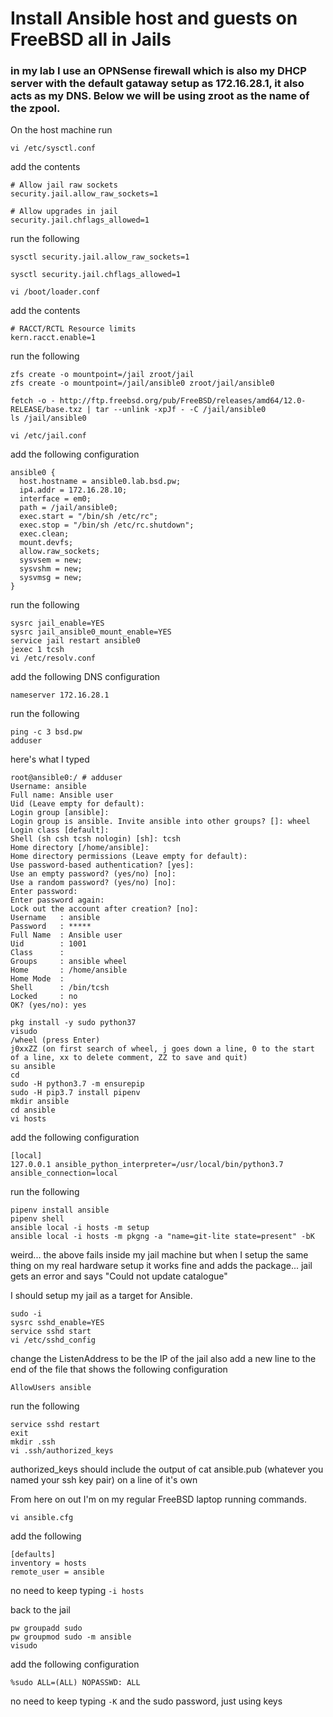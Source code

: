 # Install Ansible host and guests on FreeBSD all in Jails
### in my lab I use an OPNSense firewall which is also my DHCP server with the default gataway setup as 172.16.28.1, it also acts as my DNS. Below we will be using zroot as the name of the zpool.

On the host machine run

```
vi /etc/sysctl.conf
```

add the contents

```
# Allow jail raw sockets
security.jail.allow_raw_sockets=1

# Allow upgrades in jail
security.jail.chflags_allowed=1
```

run the following

```
sysctl security.jail.allow_raw_sockets=1
```

```
sysctl security.jail.chflags_allowed=1
```

```
vi /boot/loader.conf
```

add the contents

```
# RACCT/RCTL Resource limits
kern.racct.enable=1
```

run the following

```
zfs create -o mountpoint=/jail zroot/jail
zfs create -o mountpoint=/jail/ansible0 zroot/jail/ansible0
```

```
fetch -o - http://ftp.freebsd.org/pub/FreeBSD/releases/amd64/12.0-RELEASE/base.txz | tar --unlink -xpJf - -C /jail/ansible0
ls /jail/ansible0
```

```
vi /etc/jail.conf
```

add the following configuration

```
ansible0 {
  host.hostname = ansible0.lab.bsd.pw;
  ip4.addr = 172.16.28.10;
  interface = em0;
  path = /jail/ansible0;
  exec.start = "/bin/sh /etc/rc";
  exec.stop = "/bin/sh /etc/rc.shutdown";
  exec.clean;
  mount.devfs;
  allow.raw_sockets;
  sysvsem = new;
  sysvshm = new;
  sysvmsg = new;
}
```

run the following

```
sysrc jail_enable=YES
sysrc jail_ansible0_mount_enable=YES
service jail restart ansible0
jexec 1 tcsh
vi /etc/resolv.conf
```

add the following DNS configuration

```
nameserver 172.16.28.1
```

run the following

```
ping -c 3 bsd.pw
adduser
```

here's what I typed

```
root@ansible0:/ # adduser
Username: ansible
Full name: Ansible user
Uid (Leave empty for default): 
Login group [ansible]: 
Login group is ansible. Invite ansible into other groups? []: wheel
Login class [default]: 
Shell (sh csh tcsh nologin) [sh]: tcsh
Home directory [/home/ansible]: 
Home directory permissions (Leave empty for default): 
Use password-based authentication? [yes]: 
Use an empty password? (yes/no) [no]: 
Use a random password? (yes/no) [no]: 
Enter password: 
Enter password again: 
Lock out the account after creation? [no]: 
Username   : ansible
Password   : *****
Full Name  : Ansible user
Uid        : 1001
Class      : 
Groups     : ansible wheel
Home       : /home/ansible
Home Mode  : 
Shell      : /bin/tcsh
Locked     : no
OK? (yes/no): yes
```

```
pkg install -y sudo python37
visudo
/wheel (press Enter)
j0xxZZ (on first search of wheel, j goes down a line, 0 to the start of a line, xx to delete comment, ZZ to save and quit)
su ansible
cd
sudo -H python3.7 -m ensurepip
sudo -H pip3.7 install pipenv
mkdir ansible
cd ansible
vi hosts
```

add the following configuration

```
[local]
127.0.0.1 ansible_python_interpreter=/usr/local/bin/python3.7 ansible_connection=local
```

run the following
```
pipenv install ansible
pipenv shell
ansible local -i hosts -m setup
ansible local -i hosts -m pkgng -a "name=git-lite state=present" -bK
```

weird... the above fails inside my jail machine but when I setup the same thing on my real hardware setup it works fine and adds the package... jail gets an error and says "Could not update catalogue"

I should setup my jail as a target for Ansible.

```
sudo -i
sysrc sshd_enable=YES
service sshd start
vi /etc/sshd_config
```

change the ListenAddress to be the IP of the jail
also add a new line to the end of the file that shows the following configuration

```
AllowUsers ansible
```

run the following
```
service sshd restart
exit
mkdir .ssh
vi .ssh/authorized_keys
```

authorized_keys should include the output of cat ansible.pub (whatever you named your ssh key pair) on a line of it's own




From here on out I'm on my regular FreeBSD laptop running commands. 

```
vi ansible.cfg
```

add the following
```
[defaults]
inventory = hosts
remote_user = ansible
```

no need to keep typing `-i hosts`

back to the jail

```
pw groupadd sudo
pw groupmod sudo -m ansible
visudo
```

add the following configuration

```
%sudo ALL=(ALL) NOPASSWD: ALL
```

no need to keep typing `-K` and the sudo password, just using keys
